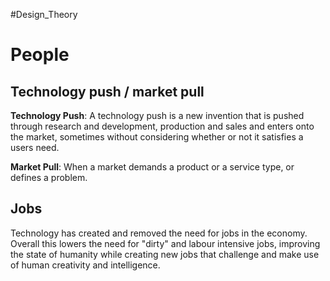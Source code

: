 #Design_Theory 
# People
## Technology push / market pull
**Technology Push**: A technology push is a new invention that is pushed through research and development, production and sales and enters onto the market, sometimes without considering whether or not it satisfies a users need.

**Market Pull**: When a market demands a product or a service type, or defines a problem.

## Jobs 
Technology has created and removed the need for jobs in the economy.
Overall this lowers the need for "dirty" and labour intensive jobs, improving the state of humanity while creating new jobs that challenge and make use of human creativity and intelligence.
